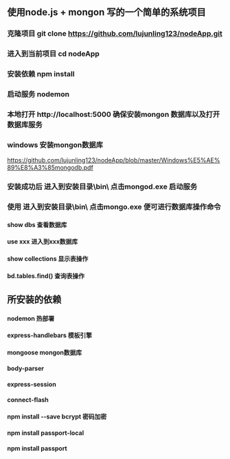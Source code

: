 ## 使用node.js + mongon 写的一个简单的系统项目
### 克隆项目 git clone https://github.com/lujunling123/nodeApp.git
### 进入到当前项目 cd nodeApp
### 安装依赖 npm install 
### 启动服务 nodemon
### 本地打开 http://localhost:5000 确保安装mongon 数据库以及打开数据库服务

### windows 安装mongon数据库 
https://github.com/lujunling123/nodeApp/blob/master/Windows%E5%AE%89%E8%A3%85mongodb.pdf
### 安装成功后 进入到安装目录\bin\ 点击mongod.exe 启动服务
### 使用 进入到安装目录\bin\ 点击mongo.exe  便可进行数据库操作命令
#### show dbs 查看数据库
#### use xxx  进入到xxx数据库
#### show collections 显示表操作
#### bd.tables.find() 查询表操作

## 所安装的依赖
#### nodemon 热部署
#### express-handlebars 模板引擎
#### mongoose mongon数据库
#### body-parser
#### express-session
#### connect-flash
#### npm install --save bcrypt 密码加密
#### npm install passport-local
#### npm install passport
